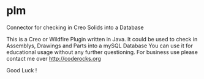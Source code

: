 # plm
Connector for checking in Creo Solids into a Database

This is a Creo or Wildfire Plugin written in Java.
It could be used to check in Assemblys, Drawings and Parts into a mySQL Database
You can use it for educational usage without any further questioning.
For business use please contact me over http://coderocks.org

Good Luck !
